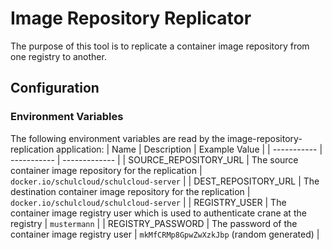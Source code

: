 # Image Repository Replicator
The purpose of this tool is to replicate a container image repository from one registry to another.

## Configuration

### Environment Variables

The following environment variables are read by the image-repository-replication application:
| Name        | Description | Example Value |
| ----------- | ----------- | ------------- |
| SOURCE_REPOSITORY_URL | The source container image repository for the replication | `docker.io/schulcloud/schulcloud-server` |
| DEST_REPOSITORY_URL | The destination container image repository for the replication | `docker.io/schulcloud/schulcloud-server` |
| REGISTRY_USER | The container image registry user which is used to authenticate crane at the registry | `mustermann` |
| REGISTRY_PASSWORD | The password of the container image registry user | `mkMfCRMp8GpwZwXzkJbp` (random generated) |

